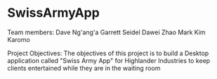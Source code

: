 # SwissArmyApp

Team members:
  Dave	Ng'ang'a
  Garrett	Seidel
  Dawei	Zhao
  Mark Kim	Karomo

Project Objectives:
The objectives of this project is to build a Desktop application called "Swiss Army App" for Highlander Industries to keep clients entertained while they are in the waiting room 
